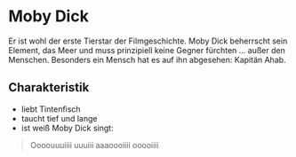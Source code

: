# Moby Dick
Er ist wohl der erste Tierstar der Filmgeschichte. Moby Dick beherrscht sein
Element, das Meer und muss prinzipiell keine Gegner fürchten ... außer den
Menschen. Besonders ein Mensch hat es auf ihn abgesehen: Kapitän Ahab.
## Charakteristik
* liebt Tintenfisch
* taucht tief und lange
* ist weiß
Moby Dick singt:
> Oooouuuiiii uuuiii
> aaaoooiiii ooooiiii
